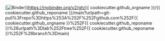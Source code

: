 [![Binder](https://mybinder.org/badge_logo.svg)](https://mybinder.org/v2/gh/{{ cookiecutter.github_orgname }}/{{ cookiecutter.github_reponame }}/main?urlpath=git-pull%3Frepo%3Dhttps%253A%252F%252Fgithub.com%252F{{ cookiecutter.github_orgname }}%252F{{ cookiecutter.github_reponame }}%26urlpath%3Dlab%252Ftree%252F{{ cookiecutter.github_reponame }}%252F%26branch%3Dmain)
